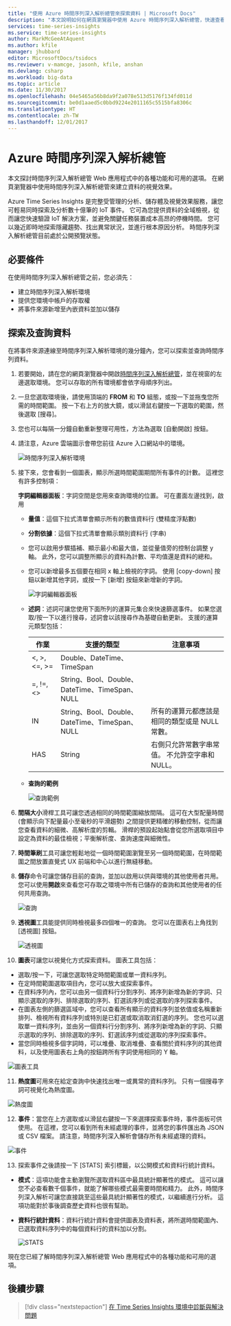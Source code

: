 ```yaml
---
title: "使用 Azure 時間序列深入解析總管來探索資料 | Microsoft Docs"
description: "本文說明如何在網頁瀏覽器中使用 Azure 時間序列深入解析總管，快速查看您巨量資料的全域檢視，並驗證您的 IoT 環境。"
services: time-series-insights
ms.service: time-series-insights
author: MarkMcGeeAtAquent
ms.author: kfile
manager: jhubbard
editor: MicrosoftDocs/tsidocs
ms.reviewer: v-mamcge, jasonh, kfile, anshan
ms.devlang: csharp
ms.workload: big-data
ms.topic: article
ms.date: 11/30/2017
ms.openlocfilehash: 04e5465a56b8da9f2a078e513d5176f134fd011d
ms.sourcegitcommit: be0d1aaed5c0bbd9224e2011165c5515bfa8306c
ms.translationtype: HT
ms.contentlocale: zh-TW
ms.lasthandoff: 12/01/2017
---
```

# <a name="azure-time-series-insights-explorer"></a>Azure 時間序列深入解析總管
本文探討時間序列深入解析總管 Web 應用程式中的各種功能和可用的選項。 在網頁瀏覽器中使用時間序列深入解析總管來建立資料的視覺效果。
 
Azure Time Series Insights 是完整受管理的分析、儲存體及視覺效果服務，讓您可輕易同時探索及分析數十億筆的 IoT 事件。 它可為您提供資料的全域檢視，從而讓您快速驗證 IoT 解決方案，並避免關鍵任務裝置成本高昂的停機時間。 您可以幾近即時地探索隱藏趨勢、找出異常狀況，並進行根本原因分析。 時間序列深入解析總管目前處於公開預覽狀態。

## <a name="prerequisites"></a>必要條件

在使用時間序列深入解析總管之前，您必須先：
- 建立時間序列深入解析環境
- 提供您環境中帳戶的存取權
- 將事件來源新增至內嵌資料並加以儲存

## <a name="explore-and-query-data"></a>探索及查詢資料
在將事件來源連線至時間序列深入解析環境的幾分鐘內，您可以探索並查詢時間序列資料。

1. 若要開始，請在您的網頁瀏覽器中開啟[時間序列深入解析總管](https://insights.timeseries.azure.com/)，並在視窗的左邊選取環境。 您可以存取的所有環境都會依字母順序列出。

2. 一旦您選取環境後，請使用頂端的 **FROM** 和 **TO** 組態，或按一下並拖曳您所需的時間範圍。  按一下右上方的放大鏡，或以滑鼠右鍵按一下選取的範圍，然後選取 [搜尋]。  

3. 您也可以每隔一分鐘自動重新整理可用性，方法為選取 [自動開啟] 按鈕。

4. 請注意，Azure 雲端圖示會帶您前往 Azure 入口網站中的環境。

   ![時間序列深入解析環境](media/time-series-insights-explorer/explorer1.png)

5. 接下來，您會看到一個圖表，顯示所選時間範圍期間所有事件的計數。  這裡您有許多控制項：

    **字詞編輯器面板**：字詞空間是您用來查詢環境的位置。  可在畫面左邊找到，啟用 
      - **量值**：這個下拉式清單會顯示所有的數值資料行 (雙精度浮點數)
      - **分割依據**：這個下拉式清單會顯示類別資料行 (字串)
      - 您可以啟用步驟插補、顯示最小和最大值，並從量值旁的控制台調整 y 軸。  此外，您可以調整所顯示的資料為計數、平均值還是資料的總和。
      - 您可以新增最多五個要在相同 x 軸上檢視的字詞。  使用 [copy-down] 按鈕以新增其他字詞，或按一下 [新增] 按鈕來新增新的字詞。
     
        ![字詞編輯器面板](media/time-series-insights-explorer/explorer2.png)

      - **述詞**：述詞可讓您使用下面所列的運算元集合來快速篩選事件。 如果您選取/按一下以進行搜尋，述詞會以該搜尋作為基礎自動更新。      支援的運算元類型包括：

         |作業  |支援的類型  |注意事項  |
         |---------|---------|---------|
         |<, >, <=, >=     |  Double、DateTime、TimeSpan       |         |
         |=, !=, <>     | String、Bool、Double、DateTime、TimeSpan、NULL        |         |
         |IN     | String、Bool、Double、DateTime、TimeSpan、NULL        |  所有的運算元都應該是相同的類型或是 NULL 常數。        |
         |HAS     | String        |  右側只允許常數字串常值。 不允許空字串和 NULL。       |

      - **查詢的範例**
      
         ![查詢範例](media/time-series-insights-explorer/explorer9.png)

6. **間隔大小**滑桿工具可讓您透過相同的時間範圍縮放間隔。  這可在大型配量時間 (會顯示向下配量最小至毫秒的平滑趨勢) 之間提供更精確的移動控制，從而讓您查看資料的細微、高解析度的剪輯。 滑桿的預設起始點會從您所選取項目中設定為資料的最佳檢視；平衡解析度、查詢速度與細微性。

7. **時間筆刷**工具可讓您輕鬆地從一個時間範圍瀏覽至另一個時間範圍，在時間範圍之間放置直覺式 UX 前端和中心以進行無縫移動。

8. **儲存**命令可讓您儲存目前的查詢，並加以啟用以供與環境的其他使用者共用。 您可以使用**開啟**來查看您可存取之環境中所有已儲存的查詢和其他使用者的任何共用查詢。 

   ![查詢](media/time-series-insights-explorer/explorer3.png)

9. **透視圖**工具能提供同時檢視最多四個唯一的查詢。 您可以在圖表右上角找到 [透視圖] 按鈕。  

   ![透視圖](media/time-series-insights-explorer/explorer4.png)

10. **圖表**可讓您以視覺化方式探索資料。 圖表工具包括：

   - 選取/按一下，可讓您選取特定時間範圍或單一資料序列。  
   - 在定時間範圍選取項目內，您可以放大或探索事件。  
   - 在資料序列內，您可以由另一個資料行分割序列、將序列新增為新的字詞、只顯示選取的序列、排除選取的序列、釘選該序列或從選取的序列探索事件。
   - 在圖表左側的篩選區域中，您可以查看所有顯示的資料序列並依值或名稱重新排列、檢視所有資料序列或特別是已釘選或取消取消釘選的序列。  您也可以選取單一資料序列，並由另一個資料行分割序列、將序列新增為新的字詞、只顯示選取的序列、排除選取的序列、釘選該序列或從選取的序列探索事件。
   - 當您同時檢視多個字詞時，可以堆疊、取消堆疊、查看關於資料序列的其他資料，以及使用圖表右上角的按鈕跨所有字詞使用相同的 Y 軸。
 
   ![圖表工具](media/time-series-insights-explorer/explorer5.png) 

11. **熱度圖**可用來在給定查詢中快速找出唯一或異常的資料序列。 只有一個搜尋字詞可視覺化為熱度圖。    

   ![熱度圖](media/time-series-insights-explorer/explorer6.png)

12. **事件**：當您在上方選取或以滑鼠右鍵按一下來選擇探索事件時，事件面板可供使用。  在這裡，您可以看到所有未經處理的事件，並將您的事件匯出為 JSON 或 CSV 檔案。 請注意，時間序列深入解析會儲存所有未經處理的資料。

   ![事件](media/time-series-insights-explorer/explorer7.png)

13. 探索事件之後請按一下 [STATS] 索引標籤，以公開模式和資料行統計資料。  

   - **模式**：這項功能會主動瀏覽所選取資料區中最具統計顯著性的模式。 這可以讓您不必查看數千個事件，就能了解哪些模式最需要時間和精力。 此外，時間序列深入解析可讓您直接跳至這些最具統計顯著性的模式，以繼續進行分析。 這項功能對於事後調查歷史資料也很有幫助。 

   - **資料行統計資料**：資料行統計資料會提供圖表及資料表，將所選時間範圍內、已選取資料序列中的每個資料行的資料加以分割。  
 
      ![STATS](media/time-series-insights-explorer/explorer8.png) 

現在您已經了解時間序列深入解析總管 Web 應用程式中的各種功能和可用的選項。 

## <a name="next-steps"></a>後續步驟
> [!div class="nextstepaction"]
>[在 Time Series Insights 環境中診斷與解決問題](time-series-insights-diagnose-and-solve-problems.md)
